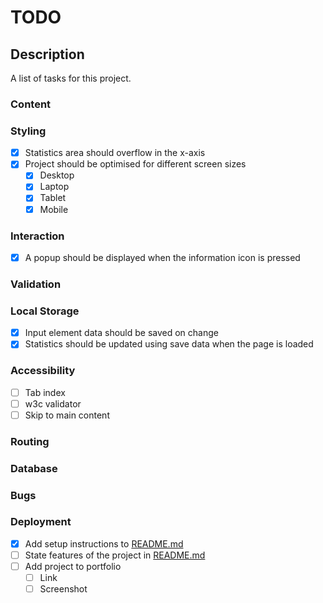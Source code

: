 # TODO

## Description

A list of tasks for this project.

### Content

### Styling

- [x] Statistics area should overflow in the x-axis
- [x] Project should be optimised for different screen sizes
    - [x] Desktop
    - [x] Laptop
    - [x] Tablet
    - [x] Mobile

### Interaction

- [x] A popup should be displayed when the information icon is pressed

### Validation

### Local Storage

- [x] Input element data should be saved on change
- [x] Statistics should be updated using save data when the page is loaded

### Accessibility

- [ ] Tab index
- [ ] w3c validator
- [ ] Skip to main content

### Routing

### Database

### Bugs

### Deployment

- [x] Add setup instructions to [README.md](../README.md)
- [ ] State features of the project in [README.md](../README.md)
- [ ] Add project to portfolio
    - [ ] Link
    - [ ] Screenshot

